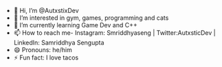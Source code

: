 - 👋 Hi, I’m @AutxstixDev
- 👀 I’m interested in gym, games, programming and cats
- 🌱 I’m currently learning Game Dev and C++
- 📫 How to reach me- Instagram: Smriddhyaseng | Twitter:AutxsticDev | LinkedIn: Samriddhya Sengupta
- 😄 Pronouns: he/him
- ⚡ Fun fact: I love tacos

<!---
AutxstixDev/AutxstixDev is a ✨ special ✨ repository because its `README.md` (this file) appears on your GitHub profile.
You can click the Preview link to take a look at your changes.
--->
